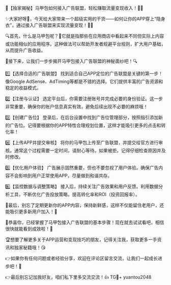 🎉【独家揭秘】马甲包如何接入广告联盟，轻松赚取流量变现收入！💸💸

✨大家好呀👋，今天给大家带来一个超级实用的干货——如何让你的APP穿上“隐身衣”，通过接入广告联盟来实现流量变现！🚀🚀

🔍首先，什么是马甲包呢？🤔它就是指那些在应用商店中看起来不同但实际上内容或功能相似的应用程序。这种做法可以帮助开发者规避平台规则，扩大用户基础，从而提升广告收益。

🌈接下来，让我们一步步揭开马甲包接入广告联盟的神秘面纱吧！🔍

1️⃣【选择合适的广告联盟】
找到适合自己APP定位的广告联盟是关键的第一步！像Google AdSense、AdTiming等都是不错的选择。它们提供丰富的广告资源和稳定的收益模式。

2️⃣【注册与认证】
选定平台后，你需要注册账号并完成必要的身份验证。这一步非常重要，确保你的账户信息真实有效，避免后续出现不必要的麻烦哦！

3️⃣【创建广告位】
登录后，在后台设置中找到广告位管理部分，按照指引添加新的广告位。记得要根据你的APP特性合理规划位置，这样才能吸引更多的点击和转化率！

4️⃣【上传APP并提交审核】
将你的马甲包上传至广告联盟，并提交给官方进行审核。通常这个过程需要一定时间，请耐心等待。如果被拒，记得仔细检查原因并及时修改。

5️⃣【优化用户体验】
广告展示固然重要，但也不要忽视了用户体验。确保广告内容不会影响到用户正常使用APP，尽量做到和谐共存。

6️⃣【监控数据与调整策略】
接入后，持续关注广告效果和用户反馈。利用数据分析工具，不断优化广告投放策略，提高转化率和ROI（投资回报率）。

🌈最后，别忘了定期更新你的APP内容，保持新鲜感，这样不仅能留住老用户，还能吸引更多新用户加入！🌟

🎊恭喜你，已经掌握了马甲包接入广告联盟的基本步骤！现在就去试试看吧，相信很快就能看到成效啦！🎉

🏆想要了解更多关于APP运营和变现技巧的朋友，记得关注我，获取更多一手资讯和独家秘籍哦！😘

👉如果你有任何问题或者经验分享，欢迎在评论区留言交流，让我们一起成长进步吧！👏

👉最后别忘记加我好友，咱们私下里多交流交流！👍
TG💪+ yuantou2048